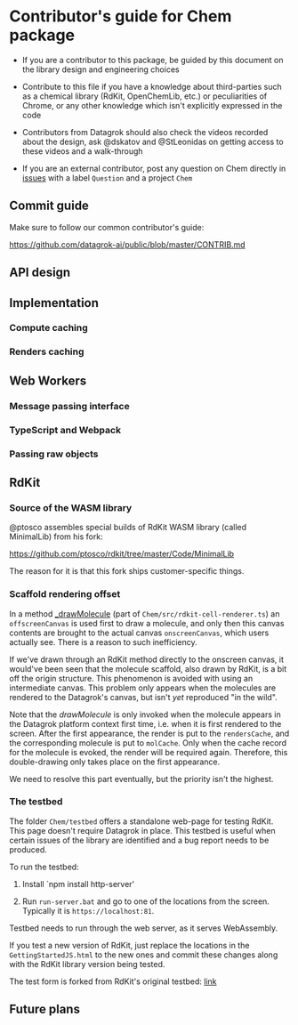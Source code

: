 # Contributor's guide for Chem package

* If you are a contributor to this package, be guided by this document on the library
design and engineering choices

* Contribute to this file if you have a knowledge about third-parties such as a
chemical library (RdKit, OpenChemLib, etc.) or peculiarities of Chrome, or any other
knowledge which isn't explicitly expressed in the code

* Contributors from Datagrok should also check the videos recorded about the design,
ask @dskatov and @StLeonidas on getting access to these videos and a walk-through

* If you are an external contributor, post any question on Chem directly in
[issues](https://github.com/datagrok-ai/public/issues) with a label `Question` and
a project `Chem`

## Commit guide

Make sure to follow our common contributor's guide:

https://github.com/datagrok-ai/public/blob/master/CONTRIB.md

## API design

## Implementation

### Compute caching

### Renders caching

## Web Workers

### Message passing interface

### TypeScript and Webpack

### Passing raw objects

## RdKit

### Source of the WASM library

@ptosco assembles special builds of RdKit WASM library (called MinimalLib) from his fork:

https://github.com/ptosco/rdkit/tree/master/Code/MinimalLib

The reason for it is that this fork ships customer-specific things.

### Scaffold rendering offset

In a method
[_drawMolecule]( https://github.com/datagrok-ai/public/blob/ad9bbbfc10347a1947a67762c19c96f4b1a0735f/packages/Chem/src/rendering/rdkit-cell-renderer.ts#L173)
(part of `Chem/src/rdkit-cell-renderer.ts`) an `offscreenCanvas` is used first to draw a
molecule, and only then this canvas contents are brought to the actual canvas
`onscreenCanvas`, which users actually see. There is a reason to such inefficiency.

If we've drawn through an RdKit method directly to the onscreen canvas, it
would've been seen that the molecule scaffold, also drawn by RdKit, is a bit off
the origin structure. This phenomenon is avoided with using an intermediate canvas.
This problem only appears when the molecules are rendered to the Datagrok's
canvas, but isn't _yet_ reproduced "in the wild".

Note that the _drawMolecule_ is only invoked when the molecule appears in the
Datagrok platform context first time, i.e. when it is first rendered to the
screen. After the first appearance, the render is put to the `rendersCache`,
and the corresponding molecule is put to `molCache`. Only when the cache record
for the molecule is evoked, the render will be required again. Therefore,
this double-drawing only takes place on the first appearance.

We need to resolve this part eventually, but the priority isn't the highest.

### The testbed

The folder `Chem/testbed` offers a standalone web-page for testing RdKit.
This page doesn't require Datagrok in place. This testbed is useful when certain
issues of the library are identified and a bug report needs to be produced.

To run the testbed:

1. Install `npm install http-server'

2. Run `run-server.bat` and go to one of the locations from the screen.
Typically it is `https://localhost:81`.

Testbed needs to run through the web server, as it serves WebAssembly.

If you test a new version of RdKit, just replace the locations in the
`GettingStartedJS.html` to the new ones and commit these changes along
with the RdKit library version being tested.

The test form is forked from RdKit's original testbed:
[link](https://github.com/ptosco/rdkit/tree/master/Code/MinimalLib#live-demos)


## Future plans